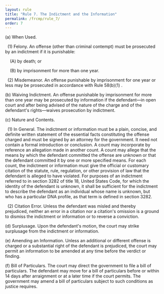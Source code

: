 ```yaml
---
layout: rule
title: "Rule 7. The Indictment and the Information"
permalink: /frcmp/rule_7/
order: 7
---
```


(a) When Used.


&nbsp;&nbsp;(1) Felony. An offense (other than criminal contempt) must be prosecuted by an indictment if it is punishable:


&nbsp;&nbsp;&nbsp;&nbsp;(A) by death; or


&nbsp;&nbsp;&nbsp;&nbsp;(B) by imprisonment for more than one year.


&nbsp;&nbsp;(2) Misdemeanor. An offense punishable by imprisonment for one year or less may be prosecuted in accordance with Rule 58(b)(1) .


(b) Waiving Indictment. An offense punishable by imprisonment for more than one year may be prosecuted by information if the defendant—in open court and after being advised of the nature of the charge and of the defendant's rights—waives prosecution by indictment.


(c) Nature and Contents.


&nbsp;&nbsp;(1) In General. The indictment or information must be a plain, concise, and definite written statement of the essential facts constituting the offense charged and must be signed by an attorney for the government. It need not contain a formal introduction or conclusion. A count may incorporate by reference an allegation made in another count. A count may allege that the means by which the defendant committed the offense are unknown or that the defendant committed it by one or more specified means. For each count, the indictment or information must give the official or customary citation of the statute, rule, regulation, or other provision of law that the defendant is alleged to have violated. For purposes of an indictment referred to in section 3282 of title 18, United States Code, for which the identity of the defendant is unknown, it shall be sufficient for the indictment to describe the defendant as an individual whose name is unknown, but who has a particular DNA profile, as that term is defined in section 3282.


&nbsp;&nbsp;(2) Citation Error. Unless the defendant was misled and thereby prejudiced, neither an error in a citation nor a citation's omission is a ground to dismiss the indictment or information or to reverse a conviction.


(d) Surplusage. Upon the defendant's motion, the court may strike surplusage from the indictment or information.


(e) Amending an Information. Unless an additional or different offense is charged or a substantial right of the defendant is prejudiced, the court may permit an information to be amended at any time before the verdict or finding.


(f) Bill of Particulars. The court may direct the government to file a bill of particulars. The defendant may move for a bill of particulars before or within 14 days after arraignment or at a later time if the court permits. The government may amend a bill of particulars subject to such conditions as justice requires.
